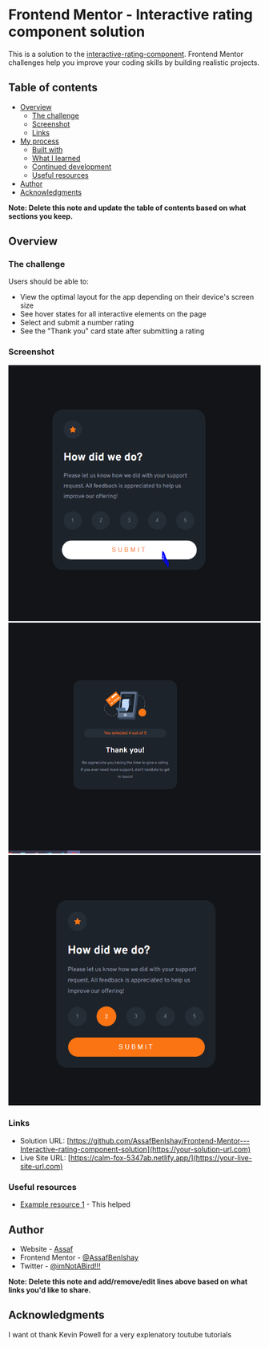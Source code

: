 # Frontend Mentor - Interactive rating component solution

This is a solution to the [interactive-rating-component](https://www.frontendmentor.io/challenges/interactive-rating-component-koxpeBUmI/hub/interactive-rating-component-nBgBKHiIuE). Frontend Mentor challenges help you improve your coding skills by building realistic projects.

## Table of contents

-   [Overview](#overview)
    -   [The challenge](#the-challenge)
    -   [Screenshot](#screenshot)
    -   [Links](#links)
-   [My process](#my-process)
    -   [Built with](#built-with)
    -   [What I learned](#what-i-learned)
    -   [Continued development](#continued-development)
    -   [Useful resources](#useful-resources)
-   [Author](#author)
-   [Acknowledgments](#acknowledgments)

**Note: Delete this note and update the table of contents based on what sections you keep.**

## Overview

### The challenge

Users should be able to:

-   View the optimal layout for the app depending on their device's screen size
-   See hover states for all interactive elements on the page
-   Select and submit a number rating
-   See the "Thank you" card state after submitting a rating

### Screenshot

![first image - button hover](/Capture1.PNG)
![second image - result screen with score (default score is 5 :)](/Capture2.PNG)
![third image - hvering like a butterfly, sting like a bee...](/Capture3.PNG)

### Links

-   Solution URL: [https://github.com/AssafBenIshay/Frontend-Mentor---Interactive-rating-component-solution](https://your-solution-url.com)
-   Live Site URL: [https://calm-fox-5347ab.netlify.app/](https://your-live-site-url.com)

### Useful resources

-   [Example resource 1](https://www.youtube.com/watch?v=rg7Fvvl3taU) - This helped

## Author

-   Website - [Assaf](https://www.your-site.com)
-   Frontend Mentor - [@AssafBenIshay](https://www.frontendmentor.io/profile/yourusername)
-   Twitter - [@imNotABird!!!](https://www.twitter.com/yourusername)

**Note: Delete this note and add/remove/edit lines above based on what links you'd like to share.**

## Acknowledgments

I want ot thank Kevin Powell for a very explenatory toutube tutorials

